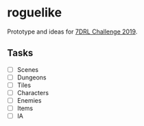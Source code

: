 # roguelike

Prototype and ideas for [7DRL Challenge 2019](https://itch.io/jam/7drl-challenge-2019).

## Tasks

- [ ] Scenes
- [ ] Dungeons
- [ ] Tiles
- [ ] Characters
- [ ] Enemies
- [ ] Items
- [ ] IA
